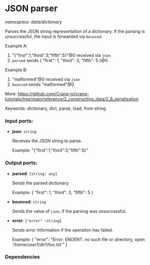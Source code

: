 # JSON parser

_namespace: data/dictionary_

Parses the JSON string representation of a dictionary.
If the parsing is unsuccessful, the input is forwarded via `bounced`.

Example A:
1. "{\"first\":1,\"third\":3,\"fifth\":5}"@0 received via `json`
2. `parsed` sends { "first": 1, "third": 3, "fifth": 5 }@0

Example B:
1. "malformed"@0 received via `json`
2. `bounced` sends "malformed"@0

More:
https://github.com/Cranq-io/cranq-tutorials/tree/main/reference/2_constructing_data/2_6_serialization

Keywords: dictionary, dict, parse, load, from string

### Input ports:

* __json__: ` string `

    Receives the JSON string to parse.
    
    Example:
    "{\"first\":1,\"third\":3,\"fifth\":5}"

### Output ports:

* __parsed__: ` {string: any} `

    Sends the parsed dictionary.
    
    Example:
    { "first": 1, "third": 3, "fifth": 5 }


* __bounced__: ` string `

    Sends the value of `json`, if the parsing was unsuccessful.


* __error__: ` {"error" :string} `

    Sends error information if the operation has failed.
    
    Example: 
    {
      "error": "Error: ENOENT: no such file or directory, open '/home/user1/dir1/foo.txt'"
    }

### Dependencies




